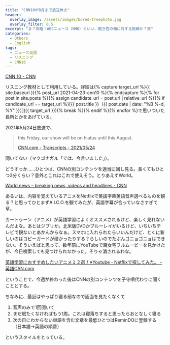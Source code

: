 ```yaml
---
title: "CNN10が8月まで放送休止"
header:
  overlay_image: /assets/images/bored-freephoto.jpg
  overlay_filter: 0.5
excerpt: "ま？攻略！ABCニュース（NHK）といい、飽き性の俺に対する挑戦か？笑"
categories:
  - Others
  - English
tags:
  - ニュース英語
  - リスニング
  - CNN10
---
```


[CNN 10 - CNN](https://edition.cnn.com/cnn10)

リスニング教材として利用している。詳細は{% capture target_url %}{{ site.baseurl }}{% post_url 2021-04-23-cnn10 %}{% endcapture %}{% for post in site.posts %}{% assign candidate_url = post.url | relative_url %}{% if candidate_url == target_url %}[{{ post.title }}（{{ post.date | date: "%B %-d, %Y" }}）]({{ target_url }}){% break %}{% endif %}{% endfor %}で思いついた長所とかをあげている。

2021年5月24日放送で、

>this Friday, our show will be on hiatus until this August.
>
>[CNN.com - Transcripts - 2021/05/24](http://transcripts.cnn.com/TRANSCRIPTS/2105/24/sn.01.html)

聞いてない（マクゴナガル「では、今言いました」）。

どうすっか……ひとつは、CNNの別コンテンツを適当に回し見る。長くてもひとつ3分くらい？意外とこれはこれで使えそう。とりあえずWorld。

[World news – breaking news, videos and headlines - CNN](https://edition.cnn.com/world)

あるいは、内容を覚えているアニメをNetflixで英語字幕英語音声選べるものを観る？と思ってひとまずA.I.C.O.を観てみたが、英語字幕が合っていなさすぎて草。

カートゥーン（アニメ）が英語学習によくオススメされるけど、楽しく見れないんだよな。あとはジブリか。北米版DVDかブルーレイがいるけど、いちいちテレビで観ないとあかんからなぁ。スマホに入れられたらいいんだけど、とくに新しいのはコピーガードが硬かったりする？らしいのでたぶんゴニョゴニョはできない。そういえばと思って、数年前にYouTubeで魔女宅フルムービーを見かけたが、今日検索しても見つけられなかった。そりゃ消されるわな。

[英語学習におすすめしたいアニメ１２選！※Youtube・Netflixで探してみた。 - 英語CAN.com](https://www.english-can.com/study-anime/)

ということで、今週が終わった後はCNNの別コンテンツを子守唄代わりに聞くこととする。

ちなみに、最近はやっぱり寝る前なので画面を見たくなくて

1. 音声のみで1回聞いて
2. まだ眠たくなければもう1周。これは寝落ちすると思ったらおとなしく寝る
3. 次の日にわからない単語を含む文章を最低ひとつはReminDOに登録する（日本語→英語の順番）

というスタイルをとっている。
